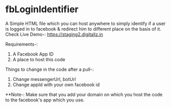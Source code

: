 # fbLoginIdentifier
A Simple HTML file which you can host anywhere to simply identify if a user is logged in to facebook &amp; redirect him to different place on the basis of it.
Check Live Demo-: https://staging2.digitaliz.in

Requirements-:
1. A Facebook App ID
2. A place to host this code

Things to change in the code after a pull-:
1. Change messengerUrl, botUrl
2. Change appId with your own facebook id


**Note-: Make sure that you add your domain on which you host the code to the facebook's app which you use.
